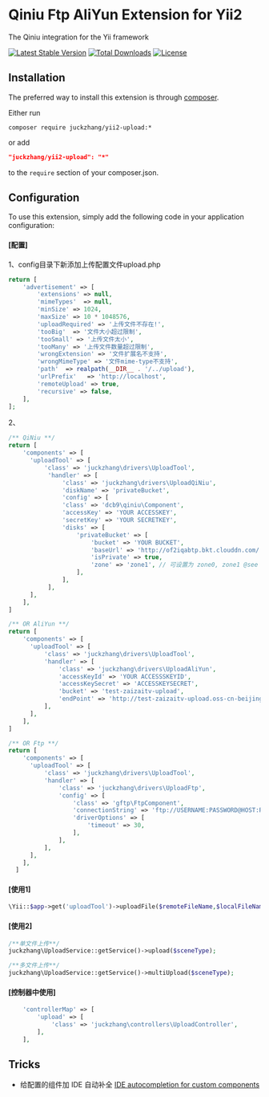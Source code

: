 Qiniu Ftp AliYun Extension for Yii2
=================

The Qiniu integration for the Yii framework

[![Latest Stable Version](https://poser.pugx.org/juckzhang/yii2-upload/version)](https://packagist.org/packages/juckzhang/yii2-upload)
[![Total Downloads](https://poser.pugx.org/juckzhang/yii2-upload/downloads)](https://packagist.org/packages/juckzhang/yii2-upload)
[![License](https://poser.pugx.org/juckzhang/yii2-upload/license)](https://packagist.org/packages/juckzhang/yii2-upload)

Installation
--------------------

The preferred way to install this extension is through [composer](http://getcomposer.org/download/).

Either run

```
composer require juckzhang/yii2-upload:*
```

or add

```json
"juckzhang/yii2-upload": "*"
```

to the `require` section of your composer.json.


Configuration
--------------------

To use this extension, simply add the following code in your application configuration:

#### [配置]
1、config目录下新添加上传配置文件upload.php
```php
return [
    'advertisement' => [
        'extensions' => null,
        'mimeTypes'  => null,
        'minSize' => 1024,
        'maxSize' => 10 * 1048576,
        'uploadRequired' => '上传文件不存在!',
        'tooBig'  => '文件大小超过限制',
        'tooSmall' => '上传文件太小',
        'tooMany' => '上传文件数量超过限制',
        'wrongExtension' => '文件扩展名不支持',
        'wrongMimeType' => '文件mime-type不支持',
        'path'  => realpath(__DIR__ . '/../upload'),
        'urlPrefix'   => 'http://localhost',
        'remoteUpload' => true,
        'recursive' => false,
    ],
];
```
2、
```php
/** QiNiu **/
return [
    'components' => [
      'uploadTool' => [
          'class' => 'juckzhang\drivers\UploadTool',
           'handler' => [
               'class' => 'juckzhang\drivers\UploadQiNiu',
               'diskName' => 'privateBucket',
               'config' => [
               'class' => 'dcb9\qiniu\Component',
               'accessKey' => 'YOUR ACCESSKEY',
               'secretKey' => 'YOUR SECRETKEY',
               'disks' => [
                   'privateBucket' => [
                       'bucket' => 'YOUR BUCKET',
                       'baseUrl' => 'http://of2iqabtp.bkt.clouddn.com/',
                       'isPrivate' => true,
                       'zone' => 'zone1', // 可设置为 zone0, zone1 @see \Qiniu\Zone
                   ],
               ],
           ],
      ],
    ],
]

/** OR AliYun **/
return [
    'components' => [
      'uploadTool' => [
          'class' => 'juckzhang\drivers\UploadTool',
          'handler' => [
              'class' => 'juckzhang\drivers\UploadAliYun',
              'accessKeyId' => 'YOUR ACCESSSKEYID',
              'accessKeySecret' => 'ACCESSKEYSECRET',
              'bucket' => 'test-zaizaitv-upload',
              'endPoint' => 'http://test-zaizaitv-upload.oss-cn-beijing.aliyuncs.com',
          ],
      ],
    ],
]

/** OR Ftp **/
return [
    'components' => [
      'uploadTool' => [
          'class' => 'juckzhang\drivers\UploadTool',
          'handler' => [
              'class' => 'juckzhang\drivers\UploadFtp',
              'config' => [
                  'class' => 'gftp\FtpComponent',
                  'connectionString' => 'ftp://USERNAME:PASSWORD@HOST:PORT',
                  'driverOptions' => [
                      'timeout' => 30,
                  ],
              ],
          ],
      ],
    ],
  ]

```

#### [使用1]
```php
\Yii::$app->get('uploadTool')->uploadFile($remoteFileName,$localFileName);
```

#### [使用2]
```php
/**单文件上传**/
juckzhang\UploadService::getService()->upload($sceneType);

/**多文件上传**/
juckzhang\UploadService::getService()->multiUpload($sceneType);
```

#### [控制器中使用]
```php
    'controllerMap' => [
        'upload' => [
            'class' => 'juckzhang\controllers\UploadController',
        ],
    ],
```

Tricks
--------------------

* 给配置的组件加 IDE 自动补全 [IDE autocompletion for custom components](https://github.com/samdark/yii2-cookbook/blob/master/book/ide-autocompletion.md)
